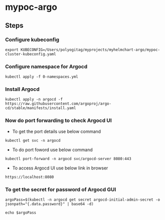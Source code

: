 # mypoc-argo

## Steps

### Configure kubeconfig 
`export KUBECONFIG=/Users/polyogitag/myprojects/myhelmchart-argo/mypoc-cluster-kubeconfig.yaml`

### Configure namespace for Argocd
`kubectl apply -f 0-namespaces.yml`
### Install Argocd

`kubectl apply -n argocd -f https://raw.githubusercontent.com/argoproj/argo-cd/stable/manifests/install.yaml
`
### Now do port forwarding to check Argocd UI
- To get the port details use below command

`kubectl get svc -n argocd`

- To do port foword use below command

`kubectl port-forward -n argocd svc/argocd-server 8080:443`

- To access Argocd UI use below link in browser

`https://localhost:8080`

### To get the secret for password of Argocd GUI

`argoPass=$(kubectl -n argocd get secret argocd-initial-admin-secret -o jsonpath="{.data.password}" | base64 -d)`

`echo $argoPass`


